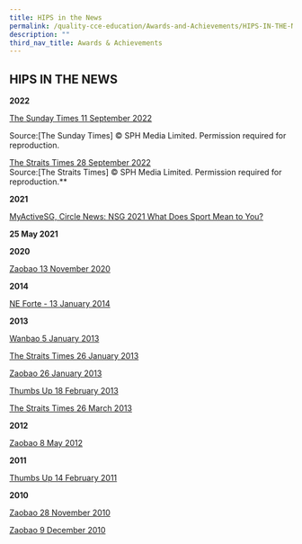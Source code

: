 ```yaml
---
title: HIPS in the News
permalink: /quality-cce-education/Awards-and-Achievements/HIPS-IN-THE-NEWS/
description: ""
third_nav_title: Awards & Achievements
---
```

## HIPS IN THE NEWS

**2022**

[The Sunday Times 11 September 2022](https://holyinnocentspri.moe.edu.sg/qql/slot/u682/7.%20Awards%20&%20Achievements/7.5%20HIPS%20in%20the%20News/SPH%202022%20article.PNG) 

Source:\[The Sunday Times\] © SPH Media Limited. Permission required for reproduction.

[The Straits Times 28 September 2022](https://holyinnocentspri.moe.edu.sg/qql/slot/u682/2022/zubaidah%20caring%20teachers%20award%202022.PNG)  
Source:\[The Straits Times\] © SPH Media Limited. Permission required for reproduction.**  
  
**2021**

[MyActiveSG, Circle News: NSG 2021 What Does Sport Mean to You?](https://circle.myactivesg.com/circle-news/articles/nsg-2021-what-does-sport-mean-to-you?type=all-articles)  

**25 May 2021**

**2020**

[Zaobao 13 November 2020](https://holyinnocentspri.moe.edu.sg/qql/slot/u682/7.%20Awards%20&%20Achievements/7.5%20HIPS%20in%20the%20News/Zaobao_2020.pdf)  
  
**2014**  

[NE Forte - 13 January 2014](/files/NE%20Forte%20(Jan%202014).pdf)
  
**2013**  

[Wanbao 5 January 2013](/files/Wanbao%20(Jan%202013).pdf)

[The Straits Times 26 January 2013](https://holyinnocentspri.moe.edu.sg/qql/slot/u682/7.%20Awards%20&%20Achievements/7.5%20HIPS%20in%20the%20News/Straits%20Times%20(Jan%202013).pdf)  

[Zaobao 26 January 2013](/files/Zaobao%20(Jan%202013).pdf)

[Thumbs Up 18 February 2013](/files/Thumbs%20Up%20(Feb%202013)-Pg%202.pdf)

[The Straits Times 26 March 2013](/files/Straits%20Times%20(Mar%202013).pdf)
  
**2012**  

[Zaobao 8 May 2012](/files/Zaobao%20(May%202012).pdf)

  
**2011**  

[Thumbs Up 14 February 2011](/files/Thumbs%20Up%20(Feb%202011).pdf)
  
**2010**  

[Zaobao 28 November 2010](/files/Zaobao%20(Nov%202010).pdf)

[Zaobao 9 December 2010](/files/Zaobao%20(Dec%202010).pdf)
